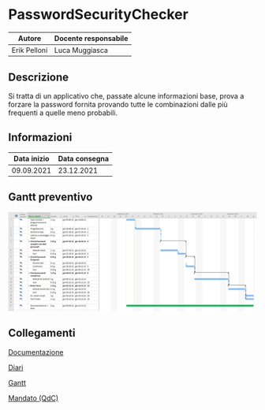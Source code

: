 # PasswordSecurityChecker

|Autore      |Docente responsabile|
|------------|--------------------|
|Erik Pelloni|Luca Muggiasca      |

## Descrizione

Si tratta di un applicativo che, passate alcune informazioni base, prova a forzare la password fornita provando tutte le combinazioni dalle più frequenti a quelle meno probabili.

## Informazioni


|Data inizio |Data consegna|
|------------|-------------|
|09.09.2021  |23.12.2021   |



## Gantt preventivo

![GanttPreventivo](Documenti/Gantt-preventivo.png)

## Collegamenti
[Documentazione](Documenti/Documentazione_PSC.md)

[Diari](Diari/)

[Gantt](Documenti/Gantt/)

[Mandato (QdC)](Documenti/QdC_EP_PasswordSecurityChecker.docx)